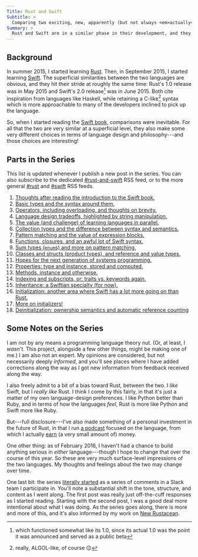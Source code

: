 ```yaml
---
Title: Rust and Swift
Subtitle: >
  Comparing two exciting, new, apparently (but not always <em>actually</em>) similar programming languages.
Summary: >
  Rust and Swift are in a similar phase in their development, and they look pretty similar in a lot of ways. But how similar are they actually? Where does each excel relative to the other, and what do they do differently?
---
```



Background
----------

In summer 2015, I started learning [Rust]. Then, in September 2015, I started learning [Swift]. The superficial similarities between the two languages are obvious, and they hit their stride at roughly the same time: Rust's 1.0 release was in May 2015 and Swift's 2.0 release[^swift-1] was in June 2015. Both cite inspiration from languages like Haskell, while retaining a C-like[^c-like] syntax which is more approachable to many of the developers inclined to pick up the language.

[Rust]: https://www.rust-lang.org
[Swift]: https://swift.org

So, when I started reading the [Swift book], comparisons were inevitable. For all that the two are very similar at a superficial level, they also make some very different choices in terms of language design and philosophy---and those choices are interesting!

[Swift book]: https://swift.org/documentation/#the-swift-programming-language

Parts in the Series
-------------------

This list is updated whenever I publish a new post in the series. You can also subscribe to the dedicated [#rust-and-swift] RSS feed, or to the more general [#rust] and [#swift] RSS feeds.

[#rust]: /feeds/rust.xml
[#swift]: /feeds/swift.xml
[#rust-and-swift]: /feeds/rust-and-swift.xml

1.  [Thoughts after reading the introduction to the Swift book.][1]
2.  [Basic types and the syntax around them.][2]
3.  [Operators, including overloading, and thoughts on brevity.][3]
4.  [Language design tradeoffs, highlighted by string manipulation.][4]
5.  [The value (and challenge) of learning languages in parallel.][5]
6.  [Collection types and the difference between syntax and semantics.][6]
7.  [Pattern matching and the value of expression blocks.][7]
8.  [Functions, closures, and an awful lot of Swift syntax.][8]
9.  [Sum types (`enum`s) and more on pattern matching.][9]
10. [Classes and structs (product types), and reference and value types.][10]
11. [Hopes for the next generation of systems programming.][11]
12. [Properties: type and instance, stored and computed.][12]
13. [Methods, instance and otherwise.][13]
14. [Indexing and subscripts, or: traits vs. keywords again.][14]
15. [Inheritance: a Swiftian specialty (for now).][15]
16. [Initialization: another area where Swift has a lot more going on than Rust.][16]
17. [More on initializers!][17]
18. [Deinitialization: ownership semantics and automatic reference counting][18]

[1]: /2015/rust-and-swift-i.html
[2]: /2015/rust-and-swift-ii.html
[3]: /2015/rust-and-swift-iii.html
[4]: /2015/rust-and-swift-iv.html
[5]: /2015/rust-and-swift-v.html
[6]: /2015/rust-and-swift-vi.html
[7]: /2015/rust-and-swift-vii.html
[8]: /2015/rust-and-swift-viii.html
[9]: /2015/rust-and-swift-ix.html
[10]: /2015/rust-and-swift-x.html
[11]: /2016/rust-and-swift-xi.html
[12]: /2016/rust-and-swift-xii.html
[13]: /2016/rust-and-swift-xiii.html
[14]: /2016/rust-and-swift-xiv.html
[15]: /2016/rust-and-swift-xv.html
[16]: /2016/rust-and-swift-xvi.html
[17]: /2016/rust-and-swift-xvii.html
[18]: /2016/rust-and-swift-xviii.html


Some Notes on the Series
------------------------

I am not by any means a programming language theory nut. (Or, at least, I *wasn't*. This project, alongside a few other things, might be making one of me.) I am also not an expert. My opinions are considered, but not necessarily deeply *informed*, and you'll see places where I have added corrections along the way as I got new information from feedback received along the way.

I also freely admit to a bit of a bias toward Rust, between the two. I *like* Swift, but I *really like* Rust. I think I come by this fairly, in that it's just a matter of my own language-design preferences. I like Python better than Ruby, and in terms of how the languages *feel*, Rust is more like Python and Swift more like Ruby.

But---full disclosure---I've also made something of a personal investment in the future of Rust, in that I run [a podcast][NR] focused on the language, from which I actually [earn] (a very small amount of) money.

[NR]: http://www.newrustacean.com
[earn]: https://patreon.com/newrustacean

One other thing: as of February 2016, I haven't had a chance to build anything serious in *either* language---though I hope to change that over the course of this year. So these are very much surface-level impressions of the two languages. My thoughts and feelings about the two may change over time.

One last bit: the series [literally started][1] as a series of comments in a Slack team I participate in. You'll note a substantial shift in the tone, structure, and content as I went along. The first post was really just off-the-cuff responses as I started reading. Starting with the second post, I was a good deal more intentional about what I was doing. As the series goes along, there is more and more of this, and it's also informed by my work on [New Rustacean][NR].



[^swift-1]: which functioned somewhat like its 1.0, since its actual 1.0 was the point it was announced and served as a public beta

[^c-like]: really, ALGOL-like, of course 😉
